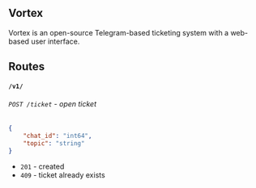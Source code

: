 ## Vortex

Vortex is an open-source Telegram-based ticketing system with a web-based user interface.


## Routes

#### `/v1/`

###### `POST /ticket` - open ticket

```json
{
    "chat_id": "int64",
    "topic": "string"
}
```

- `201` - created
- `409` - ticket already exists

